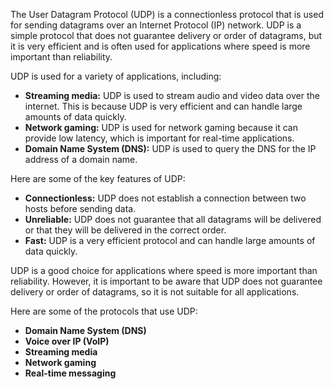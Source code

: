 The User Datagram Protocol (UDP) is a connectionless protocol that is used for sending datagrams over an Internet Protocol (IP) network. UDP is a simple protocol that does not guarantee delivery or order of datagrams, but it is very efficient and is often used for applications where speed is more important than reliability.

UDP is used for a variety of applications, including:

- **Streaming media:** UDP is used to stream audio and video data over the internet. This is because UDP is very efficient and can handle large amounts of data quickly.
- **Network gaming:** UDP is used for network gaming because it can provide low latency, which is important for real-time applications.
- **Domain Name System (DNS):** UDP is used to query the DNS for the IP address of a domain name.

Here are some of the key features of UDP:

- **Connectionless:** UDP does not establish a connection between two hosts before sending data.
- **Unreliable:** UDP does not guarantee that all datagrams will be delivered or that they will be delivered in the correct order.
- **Fast:** UDP is a very efficient protocol and can handle large amounts of data quickly.

UDP is a good choice for applications where speed is more important than reliability. However, it is important to be aware that UDP does not guarantee delivery or order of datagrams, so it is not suitable for all applications.

Here are some of the protocols that use UDP:

- **Domain Name System (DNS)**
- **Voice over IP (VoIP)**
- **Streaming media**
- **Network gaming**
- **Real-time messaging**